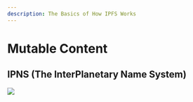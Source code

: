```yaml
---
description: The Basics of How IPFS Works
---
```


# Mutable Content

##

## IPNS (The InterPlanetary Name System)

![](<../../.gitbook/assets/image (8).png>)
